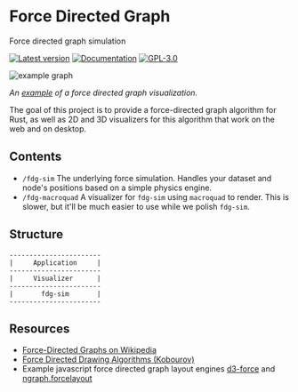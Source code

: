 # Force Directed Graph
Force directed graph simulation

[![Latest version](https://img.shields.io/crates/v/fdg_sim.svg)](https://crates.io/crates/fdg_sim)
[![Documentation](https://docs.rs/fdg-sim/badge.svg)](https://docs.rs/fdg-sim)
[![GPL-3.0](https://img.shields.io/badge/license-GPL-blue.svg)](https://github.com/skylinecc/fdg/blob/main/LICENSE)

![example graph](https://d3-wiki.readthedocs.io/zh_CN/master/force.png)

*An [example](https://vasturiano.github.io/force-graph/example/load-json/) of a force directed graph visualization.*

The goal of this project is to provide a force-directed graph algorithm for Rust, as well as 2D and 3D visualizers for this algorithm that work on the web and on desktop.

## Contents
- `/fdg-sim` The underlying force simulation. Handles your dataset and node's positions based on a simple physics engine.
- `/fdg-macroquad` A visualizer for `fdg-sim` using `macroquad` to render. This is slower, but it'll be much easier to use while we polish `fdg-sim`.

## Structure
```
-----------------------
|     Application     |
-----------------------
|     Visualizer      |
-----------------------
|       fdg-sim       |
-----------------------
```

## Resources
- [Force-Directed Graphs on Wikipedia](https://en.wikipedia.org/wiki/Force-directed_graph_drawing)
- [Force Directed Drawing Algorithms (Kobourov)](https://cs.brown.edu/people/rtamassi/gdhandbook/chapters/force-directed.pdf)
- Example javascript force directed graph layout engines [d3-force](https://github.com/d3/d3-force) and [ngraph.forcelayout](https://github.com/anvaka/ngraph.forcelayout)
